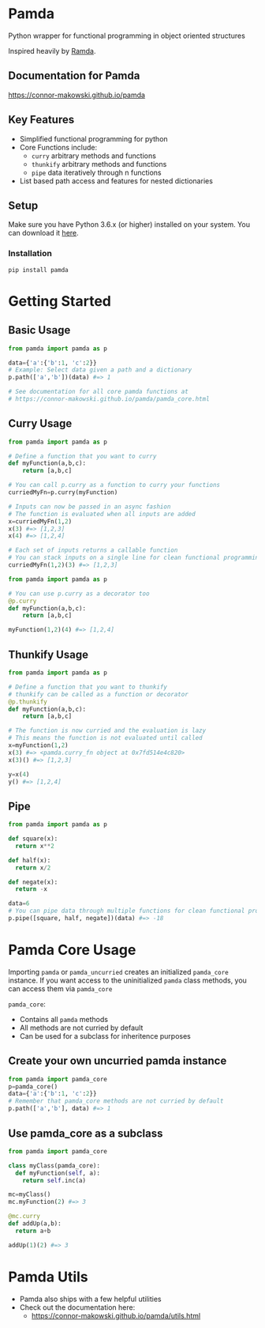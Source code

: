 Pamda
==========
Python wrapper for functional programming in object oriented structures

Inspired heavily by [Ramda](https://ramdajs.com/docs/).


Documentation for Pamda
--------
https://connor-makowski.github.io/pamda

Key Features
--------

- Simplified functional programming for python
- Core Functions include:
  - `curry` arbitrary methods and functions
  - `thunkify` arbitrary methods and functions
  - `pipe` data iteratively through n functions
- List based path access and features for nested dictionaries


Setup
----------

Make sure you have Python 3.6.x (or higher) installed on your system. You can download it [here](https://www.python.org/downloads/).

### Installation

```
pip install pamda
```

# Getting Started

## Basic Usage
```py
from pamda import pamda as p

data={'a':{'b':1, 'c':2}}
# Example: Select data given a path and a dictionary
p.path(['a','b'])(data) #=> 1

# See documentation for all core pamda functions at
# https://connor-makowski.github.io/pamda/pamda_core.html
```

## Curry Usage
```py
from pamda import pamda as p

# Define a function that you want to curry
def myFunction(a,b,c):
    return [a,b,c]

# You can call p.curry as a function to curry your functions
curriedMyFn=p.curry(myFunction)

# Inputs can now be passed in an async fashion
# The function is evaluated when all inputs are added
x=curriedMyFn(1,2)
x(3) #=> [1,2,3]
x(4) #=> [1,2,4]

# Each set of inputs returns a callable function
# You can stack inputs on a single line for clean functional programming
curriedMyFn(1,2)(3) #=> [1,2,3]
```

```py
from pamda import pamda as p

# You can use p.curry as a decorator too
@p.curry
def myFunction(a,b,c):
    return [a,b,c]

myFunction(1,2)(4) #=> [1,2,4]
```

## Thunkify Usage
```py
from pamda import pamda as p

# Define a function that you want to thunkify
# thunkify can be called as a function or decorator
@p.thunkify
def myFunction(a,b,c):
    return [a,b,c]

# The function is now curried and the evaluation is lazy
# This means the function is not evaluated until called
x=myFunction(1,2)
x(3) #=> <pamda.curry_fn object at 0x7fd514e4c820>
x(3)() #=> [1,2,3]

y=x(4)
y() #=> [1,2,4]
```

## Pipe
```py
from pamda import pamda as p

def square(x):
  return x**2

def half(x):
  return x/2

def negate(x):
  return -x

data=6
# You can pipe data through multiple functions for clean functional programming
p.pipe([square, half, negate])(data) #=> -18
```

# Pamda Core Usage

Importing `pamda` or `pamda_uncurried` creates an initialized `pamda_core` instance. If you want access to the uninitialized `pamda` class methods, you can access them via `pamda_core`

`pamda_core`:
  - Contains all `pamda` methods
  - All methods are not curried by default
  - Can be used for a subclass for inheritence purposes

## Create your own uncurried pamda instance
```py
from pamda import pamda_core
p=pamda_core()
data={'a':{'b':1, 'c':2}}
# Remember that pamda_core methods are not curried by default
p.path(['a','b'], data) #=> 1
```

## Use pamda_core as a subclass
```py
from pamda import pamda_core

class myClass(pamda_core):
  def myFunction(self, a):
    return self.inc(a)

mc=myClass()
mc.myFunction(2) #=> 3

@mc.curry
def addUp(a,b):
  return a+b

addUp(1)(2) #=> 3
```

# Pamda Utils

- Pamda also ships with a few helpful utilities
- Check out the documentation here:
  - https://connor-makowski.github.io/pamda/utils.html
